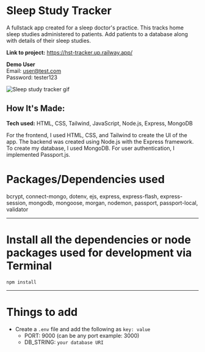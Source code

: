 # Sleep Study Tracker
A fullstack app created for a sleep doctor's practice. This tracks home sleep studies administered to patients. Add patients to a database along with details of their sleep studies.

**Link to project:** https://hst-tracker.up.railway.app/

**Demo User** <br>
Email: user@test.com <br>
Password: tester123

![Sleep study tracker gif](https://i.imgur.com/vrgWCPA.gif)

## How It's Made:

**Tech used:** HTML, CSS, Tailwind, JavaScript, Node.js, Express, MongoDB

For the frontend, I used HTML, CSS, and Tailwind to create the UI of the app. The backend was created using Node.js with the Express framework. To create my database, I used MongoDB. For user authentication, I implemented Passport.js.


# Packages/Dependencies used 

bcrypt, connect-mongo, dotenv, ejs, express, express-flash, express-session, mongodb, mongoose, morgan, nodemon, passport, passport-local, validator

---

# Install all the dependencies or node packages used for development via Terminal

`npm install` 

---

# Things to add

- Create a `.env` file and add the following as `key: value` 
  - PORT: 9000 (can be any port example: 3000) 
  - DB_STRING: `your database URI` 

